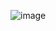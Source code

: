 ![image](https://github.com/companyakis/tailwind-beginner/assets/77589867/35a17b6c-aef8-44ba-af6b-e8113a309268)
